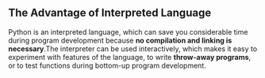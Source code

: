 ## The Advantage of Interpreted Language ## 
Python is an interpreted language, which can save you considerable time during program development because **no compilation and linking is necessary**.The interpreter can be used interactively, which makes it easy to experiment with features of the language, to write **throw-away programs**, or to test functions during bottom-up program development.
